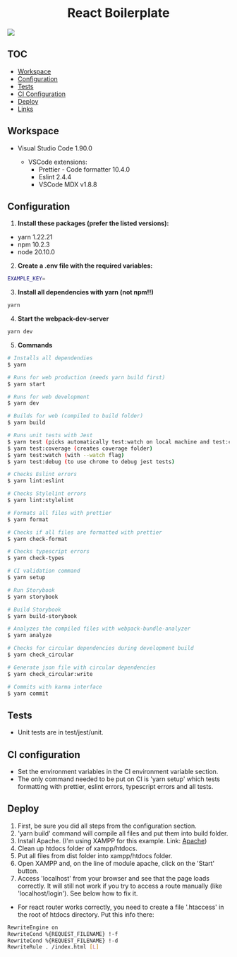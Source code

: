<h1 align="center">
  React Boilerplate
</h1>

<a align="center" href="./CHANGELOG.md">
  <img src="https://img.shields.io/badge/version-1.0.0-blue" />
</a>

## TOC

- [Workspace](#workspace)
- [Configuration](#configuration)
- [Tests](#tests)
- [CI Configuration](#ci-configuration)
- [Deploy](#deploy)
- [Links](#links)

## Workspace

- Visual Studio Code 1.90.0

  - VSCode extensions:
    - Prettier - Code formatter 10.4.0
    - Eslint 2.4.4
    - VSCode MDX v1.8.8

## Configuration

1. **Install these packages (prefer the listed versions):**

- yarn 1.22.21
- npm 10.2.3
- node 20.10.0

2. **Create a .env file with the required variables:**

```sh
EXAMPLE_KEY=
```

3. **Install all dependencies with yarn (not npm!!)**

```sh
yarn
```

4. **Start the webpack-dev-server**

```sh
yarn dev
```

5. **Commands**

```bash
# Installs all dependendies
$ yarn

# Runs for web production (needs yarn build first)
$ yarn start

# Runs for web development
$ yarn dev

# Builds for web (compiled to build folder)
$ yarn build

# Runs unit tests with Jest
$ yarn test (picks automatically test:watch on local machine and test:coverage on CI)
$ yarn test:coverage (creates coverage folder)
$ yarn test:watch (with --watch flag)
$ yarn test:debug (to use chrome to debug jest tests)

# Checks Eslint errors
$ yarn lint:eslint

# Checks Stylelint errors
$ yarn lint:stylelint

# Formats all files with prettier
$ yarn format

# Checks if all files are formatted with prettier
$ yarn check-format

# Checks typescript errors
$ yarn check-types

# CI validation command
$ yarn setup

# Run Storybook
$ yarn storybook

# Build Storybook
$ yarn build-storybook

# Analyzes the compiled files with webpack-bundle-analyzer
$ yarn analyze

# Checks for circular dependencies during development build
$ yarn check_circular

# Generate json file with circular dependencies
$ yarn check_circular:write

# Commits with karma interface
$ yarn commit
```

## Tests

- Unit tests are in test/jest/unit.

## CI configuration

- Set the environment variables in the CI environment variable section.
- The only command needed to be put on CI is 'yarn setup' which tests formatting with prettier, eslint errors, typescript errors and all tests.

## Deploy

1. First, be sure you did all steps from the configuration section.
2. 'yarn build' command will compile all files and put them into build folder.
3. Install Apache. (I'm using XAMPP for this example. Link: [Apache](https://www.apachefriends.org/download.html))
4. Clean up htdocs folder of xampp/htdocs.
5. Put all files from dist folder into xampp/htdocs folder.
6. Open XAMPP and, on the line of module apache, click on the 'Start' button.
7. Access 'localhost' from your browser and see that the page loads correctly. It will still not work if you try to access a route manually (like 'localhost/login'). See below how to fix it.

- For react router works correctly, you need to create a file '.htaccess' in the root of htdocs directory. Put this info there:

```bash
RewriteEngine on
RewriteCond %{REQUEST_FILENAME} !-f
RewriteCond %{REQUEST_FILENAME} !-d
RewriteRule . /index.html [L]
```
